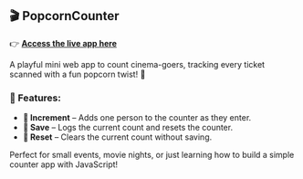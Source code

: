 ## 🎬 PopcornCounter

👉 **[Access the live app here]()**

A playful mini web app to count cinema-goers, tracking every ticket scanned with a fun popcorn twist! 🍿

### 🔧 Features:
- **🎫 Increment** – Adds one person to the counter as they enter.
- **💾 Save** – Logs the current count and resets the counter.
- **🔄 Reset** – Clears the current count without saving.

Perfect for small events, movie nights, or just learning how to build a simple counter app with JavaScript!

